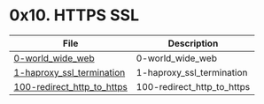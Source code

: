 # 0x10. HTTPS SSL

| File      | Description |
| ----------- | ----------- |
| [0-world_wide_web](./0-world_wide_web) | 0-world_wide_web |
| [1-haproxy_ssl_termination](./1-haproxy_ssl_termination) | 1-haproxy_ssl_termination |
| [100-redirect_http_to_https](./100-redirect_http_to_https) | 100-redirect_http_to_https |
